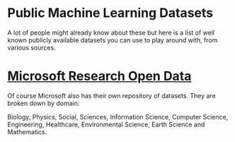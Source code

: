 # Public Machine Learning Datasets

A lot of people might already know about these but here is a list of well known publicly available datasets you can use to play around with, from various sources.

# [Microsoft Research Open Data](https://msropendata.com/)
Of course Microsoft also has their own repository of datasets. They are broken down by domain:

Biology, Physics, Social, Sciences, Information Science, Computer Science, Engineering, Healthcare, Environmental Science, Earth Science and Mathematics. 
